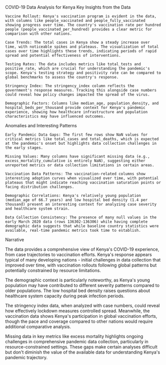 COVID-19 Data Analysis for Kenya
Key Insights from the Data

    Vaccine Rollout: Kenya's vaccination program is evident in the data, with columns like people_vaccinated and people_fully_vaccinated showing progress over time. The country's vaccination rate per hundred people (people_vaccinated_per_hundred) provides a clear metric for comparison with other nations.

    Case Trends: The total cases in Kenya show a steady increase over time, with noticeable spikes and plateaus. The visualization of total cases over time highlights these trends, indicating periods of rapid spread and potential effectiveness of interventions.

    Testing Rates: The data includes metrics like total_tests and positive_rate, which are crucial for understanding the pandemic's scope. Kenya's testing strategy and positivity rate can be compared to global benchmarks to assess the country's response.

    Stringency Index: The stringency_index column reflects the government's response measures. Tracking this alongside case numbers could reveal how policy changes impacted the spread of the virus.

    Demographic Factors: Columns like median_age, population_density, and hospital_beds_per_thousand provide context for Kenya's pandemic experience, showing how healthcare infrastructure and population characteristics may have influenced outcomes.

Anomalies and Interesting Patterns

    Early Pandemic Data Gaps: The first few rows show NaN values for critical metrics like total_cases and total_deaths, which is expected at the pandemic's onset but highlights data collection challenges in the early stages.

    Missing Values: Many columns have significant missing data (e.g., excess_mortality_cumulative is entirely NaN), suggesting either unreported metrics or data collection limitations in certain areas.

    Vaccination Data Patterns: The vaccination-related columns show interesting adoption curves when visualized over time, with potential plateaus that might indicate reaching vaccination saturation points or facing distribution challenges.

    Demographic Correlations: Kenya's relatively young population (median_age of 66.7 years) and low hospital bed density (1.4 per thousand) present an interesting context for analyzing case severity and healthcare system strain.

    Data Collection Consistency: The presence of many null values in the early March 2020 data (rows 136302-136306) while having complete demographic data suggests that while baseline country statistics were available, real-time pandemic metrics took time to establish.

Narrative

The data provides a comprehensive view of Kenya's COVID-19 experience, from case trajectories to vaccination efforts. Kenya's response appears typical of many developing nations - initial challenges in data collection that improved over time, with vaccination rollouts following global patterns but potentially constrained by resource limitations.

The demographic context is particularly noteworthy, as Kenya's young population may have contributed to different severity patterns compared to older populations. The low hospital bed density raises questions about healthcare system capacity during peak infection periods.

The stringency index data, when analyzed with case numbers, could reveal how effectively lockdown measures controlled spread. Meanwhile, the vaccination data shows Kenya's participation in global vaccination efforts, though the pace and coverage compared to other nations would require additional comparative analysis.

Missing data in key metrics like excess mortality highlights ongoing challenges in comprehensive pandemic data collection, particularly in resource-constrained settings. These gaps make certain analyses difficult but don't diminish the value of the available data for understanding Kenya's pandemic trajectory.
